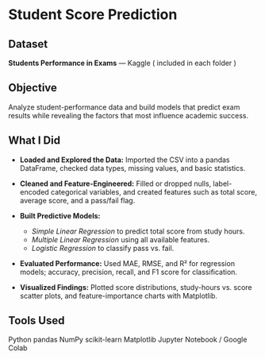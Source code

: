 # Student Score Prediction

## Dataset  

**Students Performance in Exams** — Kaggle (
included in each folder )

## Objective  

Analyze student-performance data and build models that predict exam results while revealing the factors that most influence academic success.

## What I Did  

- **Loaded and Explored the Data:** Imported the CSV into a pandas DataFrame, checked data types, missing values, and basic statistics.  
- **Cleaned and Feature-Engineered:** Filled or dropped nulls, label-encoded categorical variables, and created features such as total score, average score, and a pass/fail flag.  
- **Built Predictive Models:**
  
  - *Simple Linear Regression* to predict total score from study hours.  
  - *Multiple Linear Regression* using all available features.  
  - *Logistic Regression* to classify pass vs. fail.
    
- **Evaluated Performance:** Used MAE, RMSE, and R² for regression models; accuracy, precision, recall, and F1 score for classification.  
- **Visualized Findings:** Plotted score distributions, study-hours vs. score scatter plots, and feature-importance charts with Matplotlib.

## Tools Used  
Python
pandas
NumPy
scikit-learn
Matplotlib
Jupyter Notebook / Google Colab
